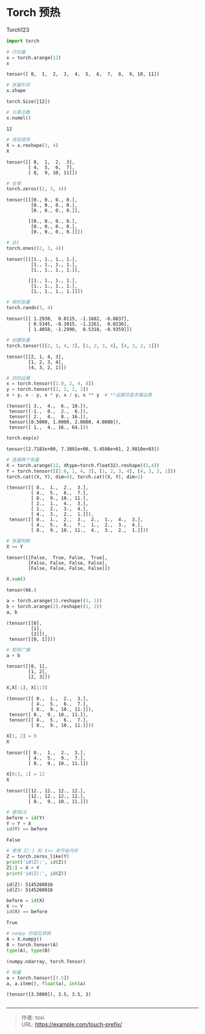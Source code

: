 # Torch 预热


Torch123
```python
import torch

```


```python
# 行向量
x = torch.arange(12)
x
```




    tensor([ 0,  1,  2,  3,  4,  5,  6,  7,  8,  9, 10, 11])




```python
# 张量形状
x.shape

```




    torch.Size([12])




```python
# 元素总数
x.numel()

```




    12




```python
# 改变顺序
X = x.reshape(3, 4)
X
```




    tensor([[ 0,  1,  2,  3],
            [ 4,  5,  6,  7],
            [ 8,  9, 10, 11]])




```python
# 全零
torch.zeros((2, 3, 4))

```




    tensor([[[0., 0., 0., 0.],
             [0., 0., 0., 0.],
             [0., 0., 0., 0.]],
    
            [[0., 0., 0., 0.],
             [0., 0., 0., 0.],
             [0., 0., 0., 0.]]])




```python
# 全1
torch.ones((2, 3, 4))
```




    tensor([[[1., 1., 1., 1.],
             [1., 1., 1., 1.],
             [1., 1., 1., 1.]],
    
            [[1., 1., 1., 1.],
             [1., 1., 1., 1.],
             [1., 1., 1., 1.]]])




```python
# 随机张量
torch.randn(3, 4)
```




    tensor([[ 1.2938,  0.0115, -1.1682, -0.8837],
            [ 0.5345, -0.3015, -1.2261,  0.0236],
            [ 1.4058, -1.2990,  0.5318, -0.9359]])




```python
# 创建张量
torch.tensor([[2, 1, 4, 3], [1, 2, 3, 4], [4, 3, 2, 1]])

```




    tensor([[2, 1, 4, 3],
            [1, 2, 3, 4],
            [4, 3, 2, 1]])




```python
# 四则运算
x = torch.tensor([1.0, 2, 4, 8])
y = torch.tensor([2, 2, 2, 2])
x + y, x - y, x * y, x / y, x ** y  # **运算符是求幂运算
```




    (tensor([ 3.,  4.,  6., 10.]),
     tensor([-1.,  0.,  2.,  6.]),
     tensor([ 2.,  4.,  8., 16.]),
     tensor([0.5000, 1.0000, 2.0000, 4.0000]),
     tensor([ 1.,  4., 16., 64.]))




```python
torch.exp(x)

```




    tensor([2.7183e+00, 7.3891e+00, 5.4598e+01, 2.9810e+03])




```python
# 连接两个张量
X = torch.arange(12, dtype=torch.float32).reshape((3,4))
Y = torch.tensor([[2.0, 1, 4, 3], [1, 2, 3, 4], [4, 3, 2, 1]])
torch.cat((X, Y), dim=0), torch.cat((X, Y), dim=1)
```




    (tensor([[ 0.,  1.,  2.,  3.],
             [ 4.,  5.,  6.,  7.],
             [ 8.,  9., 10., 11.],
             [ 2.,  1.,  4.,  3.],
             [ 1.,  2.,  3.,  4.],
             [ 4.,  3.,  2.,  1.]]),
     tensor([[ 0.,  1.,  2.,  3.,  2.,  1.,  4.,  3.],
             [ 4.,  5.,  6.,  7.,  1.,  2.,  3.,  4.],
             [ 8.,  9., 10., 11.,  4.,  3.,  2.,  1.]]))




```python
# 张量判断
X == Y
```




    tensor([[False,  True, False,  True],
            [False, False, False, False],
            [False, False, False, False]])




```python
X.sum()

```




    tensor(66.)




```python
a = torch.arange(3).reshape((3, 1))
b = torch.arange(2).reshape((1, 2))
a, b
```




    (tensor([[0],
             [1],
             [2]]),
     tensor([[0, 1]]))




```python
# 矩阵广播
a + b
```




    tensor([[0, 1],
            [1, 2],
            [2, 3]])




```python
X,X[-1], X[1:3]

```




    (tensor([[ 0.,  1.,  2.,  3.],
             [ 4.,  5.,  6.,  7.],
             [ 8.,  9., 10., 11.]]),
     tensor([ 8.,  9., 10., 11.]),
     tensor([[ 4.,  5.,  6.,  7.],
             [ 8.,  9., 10., 11.]]))




```python
X[1, 2] = 9
X
```




    tensor([[ 0.,  1.,  2.,  3.],
            [ 4.,  5.,  9.,  7.],
            [ 8.,  9., 10., 11.]])




```python
X[0:2, :] = 12
X
```




    tensor([[12., 12., 12., 12.],
            [12., 12., 12., 12.],
            [ 8.,  9., 10., 11.]])




```python
# 使用id 
before = id(Y)
Y = Y + X
id(Y) == before
```




    False




```python
# 使用 Z[:] 和 X+= 来节省内存
Z = torch.zeros_like(Y)
print('id(Z):', id(Z))
Z[:] = X + Y
print('id(Z):', id(Z))
```

    id(Z): 5145260816
    id(Z): 5145260816



```python
before = id(X)
X += Y
id(X) == before
```




    True




```python
# numpy 的相互转换
A = X.numpy()
B = torch.tensor(A)
type(A), type(B)
```




    (numpy.ndarray, torch.Tensor)




```python
# 标量
a = torch.tensor([3.5])
a, a.item(), float(a), int(a)
```




    (tensor([3.5000]), 3.5, 3.5, 3)




```python

```


---

> 作者: toxi  
> URL: https://example.com/touch-prefix/  

